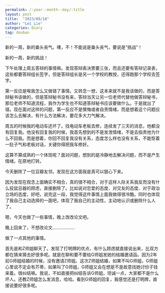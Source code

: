 ```yaml
---
permalink: /:year-:month-:day/:title
layout: post
title:  "2023/09/18"
author: "Lei Lie"
categories: Diary
tag: douban
---
```


新的一周，新的垂头丧气。噢，不！不能说是垂头丧气，要说是“挑战”！

新的一周，新的挑战！

下午处理上周五答辩的事情嘛。发现答辩表决票要三张，而且还要有答辩记录表，这些都要答辩组长签字，但是答辩组长是另一个学校的教授，还得跑那个学校去签字。

第一反应是唉我怎么又做错了事情。又转念一想，这本来就不是我该做的，而是答辩秘书该做的，但是答辩秘书没有来，答辩当天让另一位老师代替他做答辩秘书，那位老师不知道流程，我作为学生也不知道答辩秘书应该要做什么。于是就出了错。现在面对这样的问题，第一反应不是懊悔或者自责情绪，而是想着这个问题应该怎么去解决，有什么方法解决，要花多大力气解决。

周五的时候我的电动车还坏了。找电动车老板去修，连续发了三天的消息，他都没有回复我。他没有回复我的时候，我首先想到的不是发泄情绪，不是去指责他为什么不回我。而是想着，你回不回复我没有关系，态度怎么样也没有关系，不能怄着一肚子气和老板对话，关键你得把我车修好。

这算不算成熟的一个体现呢？面对问题，想到的是冷静地去解决问题，而不是产生情绪，在原地打转。

今天删除了一位豆瓣友邻。发现在这方面我是真可以狠心下来。

因为发现在观念上面确实不相合，真的很不相合，对于这样人际关系我反而没有什么投鼠忌器的顾虑，直接删除了。比如说对恋爱的态度、对交友的态度、对于政治立场的态度，好吧，说完这一段，我觉得这件事情上面我做得很冷酷。同时也体现了我自己主动选择的一面吧，体现了我自己的主动性，主动地认识或删除什么人了。

嗯，今天也做了一些事情，晚上改改论文吧。

晚上回来了，不想改论文………………

做了一点其他的事情。

首先是和Z师姐聊天了。发现了打明牌的优点，有什么顾虑就直接说出来，比双方都在猜来猜去好很多呢。就是在聊和要不要给G师姐发她的结婚邀请函。因为2年前G师姐结婚的时候，没有邀请Z师姐。这次Z师姐结婚，如果不叫G师姐，G师姐心里说不定会有芥蒂，如果叫了G师姐，G师姐又会在想是不是故意找她讨份子钱来着。很纠结嘛。我说，不如直接把纠结告诉G师姐，坦诚一点，大家都不是什么坏人。还教Z师姐怎么发消息，哈哈。看到G师姐的回复，我感觉还是打明牌，直接说要好很多呢。